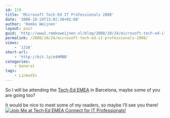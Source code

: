 ```yaml
---
id: 119
title: 'Microsoft Tech-Ed IT Professionals 2008'
date: '2008-10-24T13:02:38+02:00'
author: 'Remko Weijnen'
layout: post
guid: 'http://www2.remkoweijnen.nl/blog/2008/10/24/microsoft-tech-ed-it-professionals-2008/'
permalink: /2008/10/24/microsoft-tech-ed-it-professionals-2008/
views:
    - '1316'
short-url:
    - 'http://bit.ly/e4HMBB'
categories:
    - General
tags:
    - LinkedIn
---
```


So I will be attending the [Tech-Ed EMEA](http://www.microsoft.com/emea/teched2008/itpro/ "Tech-Ed EMEA 2008") in Barcelona, maybe some of you are going too?

It would be nice to meet some of my readers, so maybe I’ll see you there!  
[![Join Me at Tech·Ed EMEA Connect for IT Professionals!](http://techedemeaconnect.leveragesoftware.com/businesscard.aspx?customerid=rweijnen)](http://techedemeaconnect.leveragesoftware.com/profile_view.aspx?customerid=rweijnen)